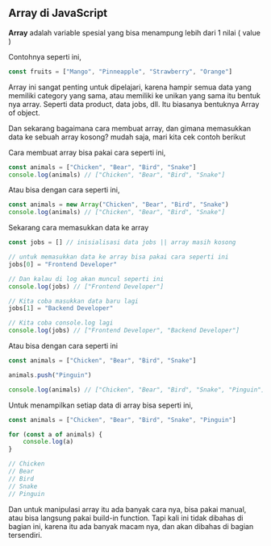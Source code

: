 
##  Array di JavaScript

**Array** adalah variable spesial yang bisa menampung lebih dari 1 nilai ( value )

Contohnya seperti ini,
```js
const fruits = ["Mango", "Pinneapple", "Strawberry", "Orange"]
```

Array ini sangat penting untuk dipelajari, karena hampir semua data yang memiliki category yang sama, atau memiliki ke unikan yang sama itu bentuk nya array. Seperti data product, data jobs, dll. Itu biasanya bentuknya Array of object.

Dan sekarang bagaimana cara membuat array, dan gimana memasukkan data ke sebuah array kosong? mudah saja, mari kita cek contoh berikut

Cara membuat array bisa pakai cara seperti ini,
```js
const animals = ["Chicken", "Bear", "Bird", "Snake"]
console.log(animals) // ["Chicken", "Bear", "Bird", "Snake"]
```

Atau bisa dengan cara seperti ini,
```js
const animals = new Array("Chicken", "Bear", "Bird", "Snake")
console.log(animals) // ["Chicken", "Bear", "Bird", "Snake"]
```

Sekarang cara memasukkan data ke array

```js
const jobs = [] // inisialisasi data jobs || array masih kosong

// untuk memasukkan data ke array bisa pakai cara seperti ini
jobs[0] = "Frontend Developer"

// Dan kalau di log akan muncul seperti ini
console.log(jobs) // ["Frontend Developer"]

// Kita coba masukkan data baru lagi
jobs[1] = "Backend Developer"

// Kita coba console.log lagi
console.log(jobs) // ["Frontend Developer", "Backend Developer"]
```

Atau bisa dengan cara seperti ini
```js
const animals = ["Chicken", "Bear", "Bird", "Snake"]

animals.push("Pinguin")

console.log(animals) // ["Chicken", "Bear", "Bird", "Snake", "Pinguin"]
```

Untuk menampilkan setiap data di array bisa seperti ini,
```js
const animals = ["Chicken", "Bear", "Bird", "Snake", "Pinguin"]

for (const a of animals) {
	console.log(a)
}

// Chicken
// Bear
// Bird
// Snake
// Pinguin
```

Dan untuk manipulasi array itu ada banyak cara nya, bisa pakai manual, atau bisa langsung pakai build-in function. Tapi kali ini tidak dibahas di bagian ini, karena itu ada banyak macam nya, dan akan dibahas di bagian tersendiri.